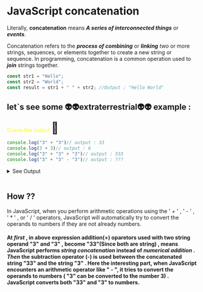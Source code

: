 # JavaScript concatenation

 Literally, __concatenation__ means ___A series of interconnected things___ or ___events___.
<br>

Concatenation refers to the ___process of combining___ or ___linking___ _two_ or more strings, sequences, or elements together to create a new string or sequence. In programming, concatenation is a common operation used to ___join___ strings together.

```javascript
const str1 = "Hello";
const str2 = "World";
const result = str1 + " " + str2; //Output : "Hello World"
```

## let`s see some 👽👽extraterrestrial👽👽 example : <br>

<span style="color : yellow">Guess the output </span><span style="font-size: 30px">🤯</span>

```javascript 
console.log("3" + "3")// output : 33
console.log(3 + 3)// output : 6
console.log("3" + "3" + "3")// output : 333
console.log("3" + "3" - "3")// output : ???
```
<details>
<summary>See Output</summary><br>

```
30
```
</details><br>

## How ??
 In JavaScript, when you perform arithmetic operations using the ' + ' , ' - ' , ' * ' , or  ' / ' operators, JavaScript will automatically try to convert the operands to numbers if they are not already numbers. <br>

#### At ___first___ , in above expression addition(+) oparetors used with two string operand "3" and "3" , become "33"(Since both are string) , means JavaScript performs ___string concatenation___ instead of _numerical addition_ . ___Then___  the subtraction operator (-) is used between the concatenated string "33" and the string "3" . Here the interesting part, when JavaScript encounters an arithmetic operator like " - ", it tries to convert the operands to numbers ( "3" can be converted to the number 3) . JavaScript converts both "33" and "3" to numbers.






